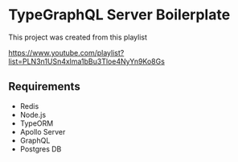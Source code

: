 # TypeGraphQL Server Boilerplate

This project was created from this playlist

https://www.youtube.com/playlist?list=PLN3n1USn4xlma1bBu3Tloe4NyYn9Ko8Gs

## Requirements

- Redis
- Node.js
- TypeORM
- Apollo Server
- GraphQL
- Postgres DB
